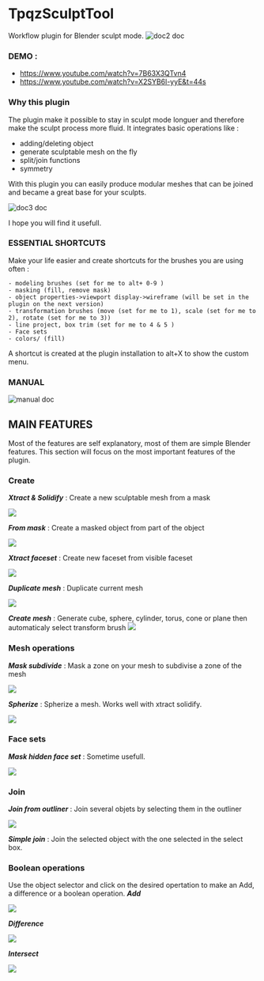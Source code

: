 # TpqzSculptTool
Workflow plugin for Blender sculpt mode.
![doc2 doc](manual/doc2.png?raw=true "doc2.doc")

### DEMO :
- https://www.youtube.com/watch?v=7B63X3QTvn4
- https://www.youtube.com/watch?v=X2SYB6l-yyE&t=44s


### Why this plugin
The plugin make it possible to stay in sculpt mode longuer and therefore make the sculpt process more fluid.
It integrates basic operations like : 
- adding/deleting object
- generate sculptable mesh on the fly
- split/join functions
- symmetry

With this plugin you can easily produce modular meshes that can be joined and became a great base for your sculpts.

![doc3 doc](manual/doc3.png?raw=true "doc3.doc")

I hope you will find it usefull.


### ESSENTIAL SHORTCUTS
Make your life easier and create shortcuts for the brushes you are using often :

    - modeling brushes (set for me to alt+ 0-9 )
    - masking (fill, remove mask)
    - object properties->viewport display->wireframe (will be set in the plugin on the next version)
    - transformation brushes (move (set for me to 1), scale (set for me to 2), rotate (set for me to 3))
    - line project, box trim (set for me to 4 & 5 )
    - Face sets
    - colors/ (fill)

A shortcut is created at the plugin installation to alt+X to show the custom menu.

### MANUAL
![manual doc](manual/doc.png?raw=true "manual.doc")

## MAIN FEATURES
Most of the features are self explanatory, most of them are simple Blender features. This section will focus on the most important features of the plugin.
### Create
***Xtract & Solidify*** : Create a new sculptable mesh  from a mask

![](manual/xtract&solidify.png)

***From mask*** : Create a masked object from part of the object

![](manual/fromMask.png)

***Xtract faceset*** : Create new faceset from visible faceset

![](manual/xtractfacesets.png)

***Duplicate mesh*** : Duplicate current mesh

![](manual/duplicatemesh.png)

***Create mesh*** : Generate  cube, sphere, cylinder, torus, cone or plane then automaticaly select transform brush
![](manual/create.png)

### Mesh operations
***Mask subdivide*** : Mask a zone on your mesh to subdivise a zone of the mesh

![](manual/maskSubdivise.png)

***Spherize*** : Spherize a mesh. Works well with xtract solidify.

![](manual/sbSphere.png)

### Face sets

***Mask hidden face set*** : Sometime usefull.

![](manual/masHiddenfaceset.png)
### Join

***Join from outliner*** : Join several objets by selecting them in the outliner

![](manual/joinFromOutliner.png)

***Simple join*** : Join the selected object with the one selected in the select box.

[](join_op.py)

### Boolean operations
Use the object selector and click on the desired opertation to make an Add, a difference or a boolean operation.
***Add***

![](manual/booleanAdd.png)

***Difference***

![](manual/booleanDifference.png)

***Intersect***

![](manual/booleanIntersect.png)
